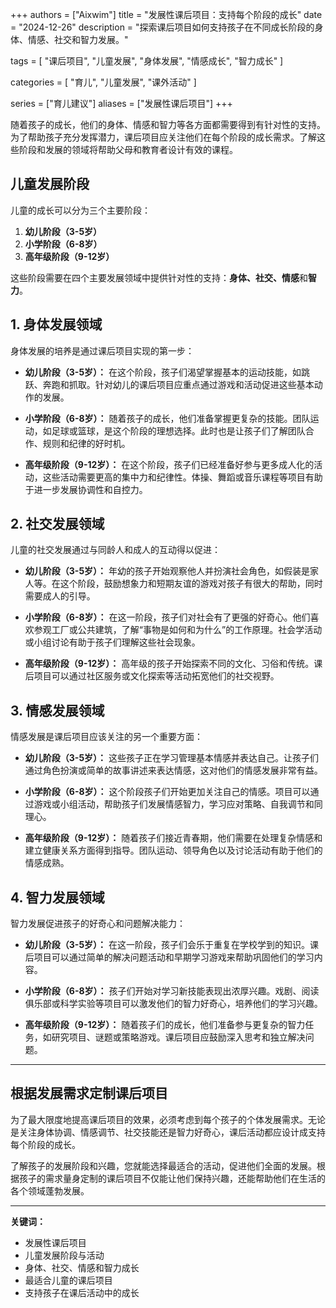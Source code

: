 +++
authors = ["Aixwim"]
title = "发展性课后项目：支持每个阶段的成长"
date = "2024-12-26"
description = "探索课后项目如何支持孩子在不同成长阶段的身体、情感、社交和智力发展。"

tags = [
  "课后项目",
  "儿童发展",
  "身体发展",
  "情感成长",
  "智力成长"
]

categories = [
  "育儿",
  "儿童发展",
  "课外活动"
]

series = ["育儿建议"]
aliases = ["发展性课后项目"]
+++

随着孩子的成长，他们的身体、情感和智力等各方面都需要得到有针对性的支持。为了帮助孩子充分发挥潜力，课后项目应关注他们在每个阶段的成长需求。了解这些阶段和发展的领域将帮助父母和教育者设计有效的课程。

<!--more-->

## 儿童发展阶段

儿童的成长可以分为三个主要阶段：

1. **幼儿阶段（3-5岁）**
2. **小学阶段（6-8岁）**
3. **高年级阶段（9-12岁）**

这些阶段需要在四个主要发展领域中提供针对性的支持：**身体、社交、情感**和**智力**。

## 1. **身体发展领域**

身体发展的培养是通过课后项目实现的第一步：

- **幼儿阶段（3-5岁）：** 在这个阶段，孩子们渴望掌握基本的运动技能，如跳跃、奔跑和抓取。针对幼儿的课后项目应重点通过游戏和活动促进这些基本动作的发展。

- **小学阶段（6-8岁）：** 随着孩子的成长，他们准备掌握更复杂的技能。团队运动，如足球或篮球，是这个阶段的理想选择。此时也是让孩子们了解团队合作、规则和纪律的好时机。

- **高年级阶段（9-12岁）：** 在这个阶段，孩子们已经准备好参与更多成人化的活动，这些活动需要更高的集中力和纪律性。体操、舞蹈或音乐课程等项目有助于进一步发展协调性和自控力。

## 2. **社交发展领域**

儿童的社交发展通过与同龄人和成人的互动得以促进：

- **幼儿阶段（3-5岁）：** 年幼的孩子开始观察他人并扮演社会角色，如假装是家人等。在这个阶段，鼓励想象力和短期友谊的游戏对孩子有很大的帮助，同时需要成人的引导。

- **小学阶段（6-8岁）：** 在这一阶段，孩子们对社会有了更强的好奇心。他们喜欢参观工厂或公共建筑，了解“事物是如何和为什么”的工作原理。社会学活动或小组讨论有助于孩子们理解这些社会现象。

- **高年级阶段（9-12岁）：** 高年级的孩子开始探索不同的文化、习俗和传统。课后项目可以通过社区服务或文化探索等活动拓宽他们的社交视野。

## 3. **情感发展领域**

情感发展是课后项目应该关注的另一个重要方面：

- **幼儿阶段（3-5岁）：** 这些孩子正在学习管理基本情感并表达自己。让孩子们通过角色扮演或简单的故事讲述来表达情感，这对他们的情感发展非常有益。

- **小学阶段（6-8岁）：** 这个阶段孩子们开始更加关注自己的情感。项目可以通过游戏或小组活动，帮助孩子们发展情感智力，学习应对策略、自我调节和同理心。

- **高年级阶段（9-12岁）：** 随着孩子们接近青春期，他们需要在处理复杂情感和建立健康关系方面得到指导。团队运动、领导角色以及讨论活动有助于他们的情感成熟。

## 4. **智力发展领域**

智力发展促进孩子的好奇心和问题解决能力：

- **幼儿阶段（3-5岁）：** 在这一阶段，孩子们会乐于重复在学校学到的知识。课后项目可以通过简单的解决问题活动和早期学习游戏来帮助巩固他们的学习内容。

- **小学阶段（6-8岁）：** 孩子们开始对学习新技能表现出浓厚兴趣。戏剧、阅读俱乐部或科学实验等项目可以激发他们的智力好奇心，培养他们的学习兴趣。

- **高年级阶段（9-12岁）：** 随着孩子们的成长，他们准备参与更复杂的智力任务，如研究项目、谜题或策略游戏。课后项目应鼓励深入思考和独立解决问题。

---

## 根据发展需求定制课后项目

为了最大限度地提高课后项目的效果，必须考虑到每个孩子的个体发展需求。无论是关注身体协调、情感调节、社交技能还是智力好奇心，课后活动都应设计成支持每个阶段的成长。

了解孩子的发展阶段和兴趣，您就能选择最适合的活动，促进他们全面的发展。根据孩子的需求量身定制的课后项目不仅能让他们保持兴趣，还能帮助他们在生活的各个领域蓬勃发展。

---

**关键词：**
- 发展性课后项目
- 儿童发展阶段与活动
- 身体、社交、情感和智力成长
- 最适合儿童的课后项目
- 支持孩子在课后活动中的成长
